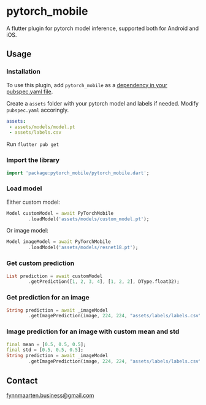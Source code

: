 # pytorch_mobile

A flutter plugin for pytorch model inference, supported both for Android and iOS.

## Usage

### Installation

To use this plugin, add `pytorch_mobile` as a [dependency in your pubspec.yaml file](https://flutter.dev/docs/development/packages-and-plugins/using-packages).

Create a `assets` folder with your pytorch model and labels if needed. Modify `pubspec.yaml` accoringly.

```yaml
assets:
 - assets/models/model.pt
 - assets/labels.csv
```

Run `flutter pub get`

### Import the library

```dart
import 'package:pytorch_mobile/pytorch_mobile.dart';
```

### Load model

Either custom model:
```dart
Model customModel = await PyTorchMobile
        .loadModel('assets/models/custom_model.pt');
```
Or image model:
```dart
Model imageModel = await PyTorchMobile
        .loadModel('assets/models/resnet18.pt');
```

### Get custom prediction

```dart
List prediction = await customModel
        .getPrediction([1, 2, 3, 4], [1, 2, 2], DType.float32);
```

### Get prediction for an image

```dart
String prediction = await _imageModel
        .getImagePrediction(image, 224, 224, "assets/labels/labels.csv");
```

### Image prediction for an image with custom mean and std
```dart
final mean = [0.5, 0.5, 0.5];
final std = [0.5, 0.5, 0.5];
String prediction = await _imageModel
        .getImagePrediction(image, 224, 224, "assets/labels/labels.csv", mean: mean, std: std);
```

## Contact
fynnmaarten.business@gmail.com